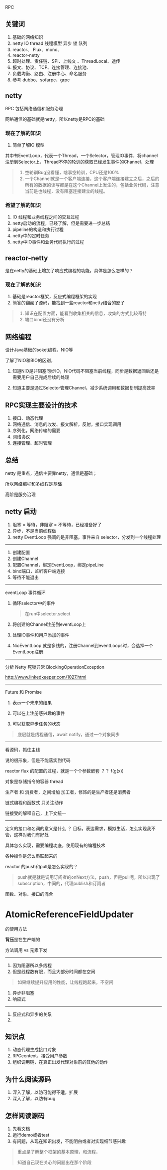 RPC

## 关键词

1. 基础的网络知识
2. netty  IO thread 线程模型 异步 锁 队列 
3. reactor、 Flux、mono、
4. reactor-netty
5. 超时处理、责任链、SPI、上线文 、ThreadLocal、透传
6. 报文、协议、TCP、连接管理、连接池、
7. 负载均衡、路由、注册中心、命名服务
8. 参考 dubbo、sofarpc、grpc

## netty

RPC 包括网络通信和服务治理

网络通信的基础就是netty，所以netty是RPC的基础

### 现在了解的知识

1. 简单了解IO 模型

其中有EventLoop，代表一个Thread，一个Selector，管理IO事件，将channel注册到Selector上，Thread不停的轮训的获取已经发生事件的Channel，处理

> 1. 空轮训Bug没看懂，啥事空轮训，CPU还是100%
> 2. 一个Channel就是一个客户端连接，这个客户端连接建立之后，之后的所有的数据的读写都是在这个Channel上发生的，包括业务代码，注意当前是也线程，没有阻塞连接建立的线程。

### 希望了解的知识

1. IO 线程和业务线程之间的交互过程
2. netty启动的流程，已经了解，但是需要进一步总结
3. pipeline的构造和执行过程
4. netty中的定时任务
5. netty中IO事件和业务代码执行的过程

## reactor-netty

是在netty的基础上增加了响应式编程的功能，具体是怎么怎样的？

### 现在了解的知识

1. 基础是reactor框架，反应式编程框架的实现
2. 简答的翻阅了源码，能找到一些reactor和netty结合的影子

> 1. 知识在配置方面，能看到收集相关的信息，收集的方式比较奇特
> 2. 端口bind还没有分析

## 网络编程

设计Java基础的soket编程，NIO等

了解了NIO和BIO的区别，

1. 知道NIO是非阻塞同步IO，NIO代码不阻塞当前线程，同步是数据返回后还是需要用户自己完成后续的处理

2. 知道主要是通过Selector管理Channel，减少系统调用和数据复制提高效率

## RPC实现主要设计的技术

1. 接口、动态代理
2. 网络通信、消息的收发、报文解析，反射，接口实现调用
3. 序列化，网络传输的需要
4. 网络协议
5. 连接管理、超时管理

## 总结

netty 是重点，通信主要靠netty，通信是基础；

所以网络编程和多线程是基础

高阶是服务治理


## netty 启动

1. 阻塞 = 等待，非阻塞 = 不等待，已经准备好了
2. 异步，不是当前线程做
3. netty EventLoop 强调的是非阻塞，事件来自 selector，分发到一个线程处理

---

1. 创建配置
2. 创建Channel
3. 配置Channel，绑定EventLoop，绑定pipeLine
4. bind端口，监听客户端连接
5. 等待不能退出

---

eventLoop 事件循环

1. 循环selector中的事件 

   >  在run中selector.select

2. 将创建的Channel注册到eventLoop上

3. 处理IO事件和用户添加的事件

4. NioEventLoop 就是多线的，注册Channel到eventLoops时，会选择一个EventLoop注册

---

分析 Netty 死锁异常 BlockingOperationException

http://www.linkedkeeper.com/1027.html

---

Future 和 Promise 

1. 表示一个未来的结果

2. 可以在上注册感兴趣的事件

3. 可以获取异步任务的状态

> 底层就是线程通信，await notify，通过一个对象同步



---

看源码，抓住主线

说的很形象，但是不能落实到代码

reactor flux 的配置的过程，就是一个个参数嵌套 ？？ f(g(x))

对象是存储指令的容器  thread

生产者 和 消费者，之间增加 加工者，修饰的是生产者还是消费者

链式编程和函数式 只关注动作

链接受的解释自己，上下文统一

---

定义的接口和名词的意义是什么 ？ 目标，表达需求，模拟生活，怎么实现我不管，这样对我们有好处

具体怎么实现，需要编程功底，使用现有的编程技术

各种操作是怎么串联起来的

reactor 的push和pull是怎么实现的？

> push就是就是调用订阅者的onNext方法，push，但是pull呢，所以出现了subscription，中间的，代理publish和订阅者

函数、对象、接口的混合

# AtomicReferenceFieldUpdater 

的使用方法

**背压**是在生产端的

方法调用 vs 元素下发

-----



1. 因为阻塞所以多线程
2. 但是线程数有限，而且大部分时间都在空闲

> 如果继续提升应用的性能，让线程跑起来，不空闲

1. 异步非阻塞
2. 响应式

---

1. 反应式和异步的关系
2. 




## 知识点

1. 动态代理生成接口对象
2. RPCcontext，接受用户参数
3. 组织调用链，在真正出发代理对象前的其他的动作

## 为什么阅读源码

1. 深入了解，以防可能得不适，扩展
2. 深入了解，以防有bug

## 怎样阅读源码

1. 先看文档
2. 运行demo或者test
3. 有问题，从现在知识出发，不能明白或者对实现细节感兴趣

> 重点是了解整个框架的基本原理，和流程，
>
> 知道自己现在关心的问题出在那个阶段

